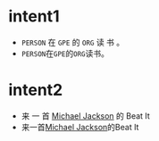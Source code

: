 # intent1
* `PERSON` 在 `GPE` 的 `ORG` 读 书 。
* `PERSON`在`GPE`的`ORG`读书。

# intent2
* 来 一 首 [Michael Jackson](歌手名) 的 Beat It
* 来一首[Michael Jackson](歌手名)的Beat It
